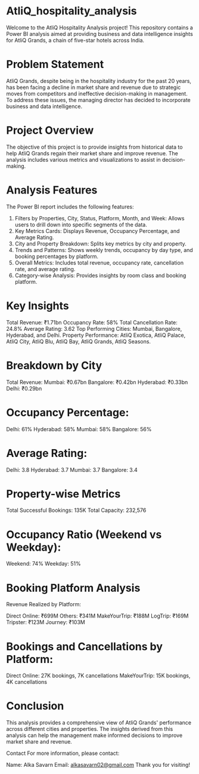 # AtliQ_hospitality_analysis

Welcome to the AtliQ Hospitality Analysis project! This repository contains a Power BI analysis aimed at providing business and data intelligence insights for AtliQ Grands, a chain of five-star hotels across India.

# Problem Statement
AtliQ Grands, despite being in the hospitality industry for the past 20 years, has been facing a decline in market share and revenue due to strategic moves from competitors and ineffective decision-making in management. To address these issues, the managing director has decided to incorporate business and data intelligence.

# Project Overview
The objective of this project is to provide insights from historical data to help AtliQ Grands regain their market share and improve revenue. The analysis includes various metrics and visualizations to assist in decision-making.

# Analysis Features
The Power BI report includes the following features:

1. Filters by Properties, City, Status, Platform, Month, and Week: Allows users to drill down into specific segments of the data.
2. Key Metrics Cards: Displays Revenue, Occupancy Percentage, and Average Rating.
3. City and Property Breakdown: Splits key metrics by city and property.
4. Trends and Patterns: Shows weekly trends, occupancy by day type, and booking percentages by platform.
5. Overall Metrics: Includes total revenue, occupancy rate, cancellation rate, and average rating.
6. Category-wise Analysis: Provides insights by room class and booking platform.
   
# Key Insights
Total Revenue: ₹1.71bn
Occupancy Rate: 58%
Total Cancellation Rate: 24.8%
Average Rating: 3.62
Top Performing Cities: Mumbai, Bangalore, Hyderabad, and Delhi.
Property Performance: AtliQ Exotica, AtliQ Palace, AtliQ City, AtliQ Blu, AtliQ Bay, AtliQ Grands, AtliQ Seasons.
# Breakdown by City
Total Revenue:
Mumbai: ₹0.67bn
Bangalore: ₹0.42bn
Hyderabad: ₹0.33bn
Delhi: ₹0.29bn
# Occupancy Percentage:
Delhi: 61%
Hyderabad: 58%
Mumbai: 58%
Bangalore: 56%
# Average Rating:
Delhi: 3.8
Hyderabad: 3.7
Mumbai: 3.7
Bangalore: 3.4
# Property-wise Metrics
Total Successful Bookings: 135K
Total Capacity: 232,576
# Occupancy Ratio (Weekend vs Weekday):
Weekend: 74%
Weekday: 51%
# Booking Platform Analysis
Revenue Realized by Platform:

Direct Online: ₹699M
Others: ₹341M
MakeYourTrip: ₹188M
LogTrip: ₹169M
Tripster: ₹123M
Journey: ₹103M
# Bookings and Cancellations by Platform:

Direct Online: 27K bookings, 7K cancellations
MakeYourTrip: 15K bookings, 4K cancellations
# Conclusion
This analysis provides a comprehensive view of AtliQ Grands' performance across different cities and properties. The insights derived from this analysis can help the management make informed decisions to improve market share and revenue.

Contact
For more information, please contact:

Name: Alka Savarn
Email: alkasavarn02@gmail.com
Thank you for visiting!
